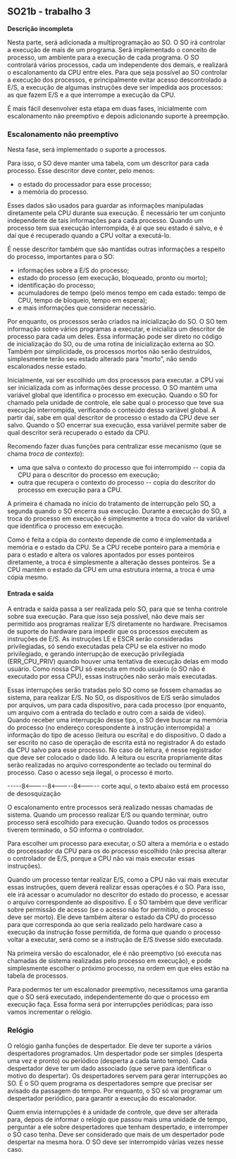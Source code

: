 ## SO21b - trabalho 3

**Descrição incompleta**

Nesta parte, será adicionada a multiprogramação ao SO.
O SO irá controlar a execução de mais de um programa.
Será implementado o conceito de processo, um ambiente para a execução de cada programa.
O SO controlará vários processos, cada um independente dos demais, e realizará o escalonamento da CPU entre eles.
Para que seja possível ao SO controlar a execução dos processos, e principalmente evitar acesso descontrolado a E/S, a execução de algumas instruções deve ser impedida aos processos: as que fazem E/S e a que interrompe a execução da CPU.

É mais fácil desenvolver esta etapa em duas fases, inicialmente com escalonamento não preemptivo e depois adicionando suporte à preempção.

### Escalonamento não preemptivo

Nesta fase, será implementado o suporte a processos.

Para isso, o SO deve manter uma tabela, com um descritor para cada processo.
Esse descritor deve conter, pelo menos:
- o estado do processador para esse processo;
- a memória do processo.

Esses dados são usados para guardar as informações manipuladas diretamente pela CPU durante sua execução.
É necessário ter um conjunto independente de tais informações para cada processo.
Quando um processo tem sua execução interrompida, é aí que seu estado é salvo, e é daí que é recuperado quando a CPU voltar a executá-lo.

É nesse descritor também que são mantidas outras informações a respeito do processo, importantes para o SO:
- informações sobre a E/S do processo;
- estado do processo (em execução, bloqueado, pronto ou morto);
- identificação do processo;
- acumuladores de tempo (pelo menos tempo em cada estado: tempo de CPU, tempo de bloqueio, tempo em espera);
- e mais informações que considerar necessário.

Por enquanto, os processos serão criados na inicialização do SO.
O SO tem informação sobre vários programas a executar, e inicializa um descritor de processo para cada um deles.
Essa informação pode ser direto no código de inicialização do SO, ou de uma rotina de inicialização externa ao SO.
Também por simplicidade, os processos mortos não serão destruídos, simplesmente terão seu estado alterado para "morto", não sendo escalonados nesse estado.

Inicialmente, vai ser escolhido um dos processos para executar. a CPU vai ser inicializada com as informações desse processo.
O SO mantém uma variável global que identifica o processo em execução.
Quando o SO for chamado pela unidade de controle, ele sabe qual o processo que teve sua execução interrompida, verificando o conteúdo dessa variável global.
A partir daí, sabe em qual descritor de processo o estado da CPU deve ser salvo.
Quando o SO encerrar sua execução, essa variável permite saber de qual descritor será recuperado o estado da CPU.

Recomendo fazer duas funções para centralizar esse mecanismo (que se chama *troca de contexto*): 
- uma que salva o contexto do processo que foi interrompido -- copia da CPU para o descritor do processo em execução;
- outra que recupera o contexto do processo -- copia do descritor do processo em execução para a CPU.

A primeira é chamada no início do tratamento de interrupção pelo SO, a segunda quando o SO encerra sua execução.
Durante a execução do SO, a troca do processo em execução é simplesmente a troca do valor da variável que identifica o processo em execução.

Como é feita a cópia do contexto depende de como é implementada a memória e o estado da CPU. Se a CPU recebe ponteiro para a memória e para o estado e altera os valores apontados por esses ponteiros diretamente, a troca é simplesmente a alteração desses ponteiros. Se a CPU mantém o estado da CPU em uma estrutura interna, a troca é uma cópia mesmo.

#### Entrada e saída

A entrada e saída passa a ser realizada pelo SO, para que se tenha controle sobre sua execução.
Para que isso seja possível, não deve mais ser permitido aos programas realizar E/S diretamente no hardware.
Precisamos de suporte do hardware para impedir que os processos executem as instruções de E/S.
As instruções LE e ESCR serão consideradas privilegiadas, só sendo executadas pela CPU se ela estiver no modo privilegiado, e gerando interrupção de execução privilegiada (ERR_CPU_PRIV) quando houver uma tentativa de execução delas em modo usuário. 
Como nossa CPU só executa em modo usuário (o SO não é executado por essa CPU), essas instruções não serão mais executadas.

Essas interrupções serão tratadas pelo SO como se fossem chamadas ao sistema, para realizar E/S.
No SO, os dispositivos de E/S serão simulados por arquivos, um para cada dispositivo, para cada processo (por enquanto, um arquivo com a entrada do teclado e outro com a saida de video).
Quando receber uma interrupção desse tipo, o SO deve buscar na memória do processo (no endereço corespondente à instrução interrompida) a informação do tipo de acesso (leitura ou escrita) e do dispositivo. 
O dado a ser escrito no caso de operação de escrita está no registrador A do estado da CPU salvo para esse processo.
No caso de leitura, é nesse registrador que deve ser colocado o dado lido.
A leitura ou escrita propriamente ditas serão realizadas no arquivo correspondente ao teclado ou terminal do processo.
Caso o acesso seja ilegal, o processo é morto.

-----8<-----8<-----8<-----  corte aqui, o texto abaixo está em processo de desosquização


O escalonamento entre processos será realizado nessas chamadas de sistema. Quando um processo realizar E/S ou quando terminar, outro processo será escolhido para execução. Quando todos os processos tiverem terminado, o SO informa o controlador.

Para escolher um processo para executar, o SO altera a memória e o estado do processador da CPU para os do processo escolhido (não precisa alterar o controlador de E/S, porque a CPU não vai mais executar essas instruções).

Quando um processo tentar realizar E/S, como a CPU não vai mais executar essas instruções, quem deverá realizar essas operações é o SO.
Para isso, ele irá acessar o acumulador no descritor do estado do processo, e acessar o arquivo correspondente ao dispositivo.
É o SO também que deve verificar sobre permissão de acesso (se o acesso não for permitido, o processo deve ser morto).
Ele deve também alterar o estado da CPU do processo para que corresponda ao que seria realizado pelo hardware caso a execução da instrução fosse permitida, de forma que quando o processo voltar a executar, será como se a instrução de E/S tivesse sido executada.

Na primeira versão do escalonador, ele é não preemptivo (só executa nas chamadas de sistema realizadas pelo processo em execução), e pode simplesmente escolher o próximo processo, na ordem em que eles estão na tabela de processos.

Para podermos ter um escalonador preemptivo, necessitamos uma garantia que o SO será executado, independentemente do que o processo em execução faça.
Essa forma será por interrupções periódicas; para isso vamos incrementar o relógio.

### Relógio

O relógio ganha funções de despertador.
Ele deve ter suporte a vários despertadores programados.
Um despertador pode ser simples (desperta uma vez e pronto) ou periódico (desperta a cada tanto tempo).
Cada despertador deve ter um dado associado (que serve para identificar o motivo do despertar).
Os despertadores servem para gerar interrupções ao SO.
É o SO quem programa os despertadores sempre que precisar ser avisado da passagem do tempo.
Por enquanto, o SO só vai programar um despertador periódico, para garantir a execução do escalonador.

Quem envia interrupções é a unidade de controle, que deve ser alterada para, depois de informar o relógio que passou mais uma unidade de tempo, perguntar a ele sobre despertadores que tenham despertado, e interromper o SO caso tenha. Deve ser considerado que mais de um despertador pode despertar na mesma hora. O SO deve ser interrompido várias vezes nesse caso.


